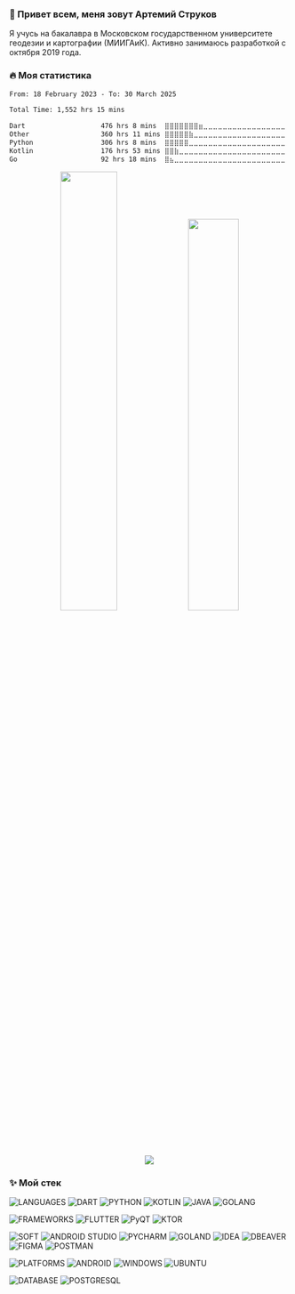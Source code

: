 ### 👋 Привет всем, меня зовут Артемий Струков

Я учусь на бакалавра в Московском государственном университете геодезии и картографии (МИИГАиК). Активно занимаюсь разработкой с октября 2019 года.

### 🔥 Моя статистика

<!--START_SECTION:waka-->

```txt
From: 18 February 2023 - To: 30 March 2025

Total Time: 1,552 hrs 15 mins

Dart                   476 hrs 8 mins  ⣿⣿⣿⣿⣿⣿⣿⣶⣀⣀⣀⣀⣀⣀⣀⣀⣀⣀⣀⣀⣀⣀⣀⣀⣀   30.67 %
Other                  360 hrs 11 mins ⣿⣿⣿⣿⣿⣷⣀⣀⣀⣀⣀⣀⣀⣀⣀⣀⣀⣀⣀⣀⣀⣀⣀⣀⣀   23.20 %
Python                 306 hrs 8 mins  ⣿⣿⣿⣿⣿⣀⣀⣀⣀⣀⣀⣀⣀⣀⣀⣀⣀⣀⣀⣀⣀⣀⣀⣀⣀   19.72 %
Kotlin                 176 hrs 53 mins ⣿⣿⣷⣀⣀⣀⣀⣀⣀⣀⣀⣀⣀⣀⣀⣀⣀⣀⣀⣀⣀⣀⣀⣀⣀   11.40 %
Go                     92 hrs 18 mins  ⣿⣦⣀⣀⣀⣀⣀⣀⣀⣀⣀⣀⣀⣀⣀⣀⣀⣀⣀⣀⣀⣀⣀⣀⣀   05.95 %
```

<!--END_SECTION:waka-->

<p align="center">

  <img width="45%" src="http://github-readme-streak-stats.herokuapp.com?user=Calrission&theme=radical&background=000000&locale=ru" />
  <img width="42.5%" src="https://github-readme-stats.vercel.app/api?username=Calrission&show_icons=true&theme=radical&locale=ru" />
</p>

<p align="center">
  <img src="https://github-readme-stats.vercel.app/api/top-langs/?username=Calrission&layout=compact&theme=radical&background=000000&locale=ru" />
</p>


### ✨ Мой стек
![LANGUAGES](https://github.com/Calrission/Calrission/assets/95771802/3a0ad27f-f215-4933-b3ab-6d705c27b6d2)
![DART](https://github.com/Calrission/Calrission/assets/95771802/289786e6-9ff8-44f6-9cd6-d49a98b92199)
![PYTHON](https://github.com/Calrission/Calrission/assets/95771802/1fd31379-ed06-43e4-8099-250709bc895a)
![KOTLIN](https://github.com/Calrission/Calrission/assets/95771802/7de482df-4e40-40f2-9627-da1bc6127973)
![JAVA](https://github.com/Calrission/Calrission/assets/95771802/fc506264-7fa2-467b-9315-e873d01ef72e)
![GOLANG](https://github.com/Calrission/Calrission/assets/95771802/d9debdd2-b5a0-4fa3-b042-0ffcf19dd772)

![FRAMEWORKS](https://github.com/Calrission/Calrission/assets/95771802/3ffd135f-eda9-4c5a-803c-976e70d3bbb2)
![FLUTTER](https://github.com/Calrission/Calrission/assets/95771802/ceb7efe6-5152-49fc-8454-4438749f617c)
![PyQT](https://github.com/Calrission/Calrission/assets/95771802/77772bf8-01f2-4113-a4c0-f05f1b0630a3)
![KTOR](https://github.com/Calrission/Calrission/assets/95771802/2c65f1d4-07bb-41de-a95d-170d9c1947d4)

![SOFT](https://github.com/Calrission/Calrission/assets/95771802/222b9248-3a0e-490d-b89b-c0d7301d6665)
![ANDROID STUDIO](https://github.com/Calrission/Calrission/assets/95771802/67f4c2fd-3422-4d5a-a2bb-19bd01d51b0a)
![PYCHARM](https://github.com/Calrission/Calrission/assets/95771802/ef1b83d1-fbd0-40d1-94a7-d36da0c2a146)
![GOLAND](https://github.com/Calrission/Calrission/assets/95771802/e2d3d9ca-a687-4aa7-98c1-2940210a438a)
![IDEA](https://github.com/Calrission/Calrission/assets/95771802/7cda4a4a-7c4a-42d8-99ae-adf99bff74f7)
![DBEAVER](https://github.com/Calrission/Calrission/assets/95771802/45f35087-cea2-4899-90d9-42b501e64a02)
![FIGMA](https://github.com/Calrission/Calrission/assets/95771802/38c5e6f0-3733-48c6-95a0-c14fd235dc89)
![POSTMAN](https://github.com/Calrission/Calrission/assets/95771802/6346276a-6904-418f-aa8b-e9af4f08a78f)

![PLATFORMS](https://github.com/Calrission/Calrission/assets/95771802/c064d21d-179f-41f6-af43-39054a3ed036)
![ANDROID](https://github.com/Calrission/Calrission/assets/95771802/871f6293-1ea7-49b1-a6b7-5bb77b1a1abf)
![WINDOWS](https://github.com/Calrission/Calrission/assets/95771802/a10be8e1-c336-43fc-922c-3cc3fe99e3ab)
![UBUNTU](https://github.com/Calrission/Calrission/assets/95771802/b38471cf-f74f-45df-a05a-d01aefe6cec4)

![DATABASE](https://github.com/Calrission/Calrission/assets/95771802/bf1c23dd-3b27-407f-bd7f-507b2a67da08)
![POSTGRESQL](https://github.com/Calrission/Calrission/assets/95771802/4004d359-7ff2-4831-bd7a-0e11d1eb2597)

